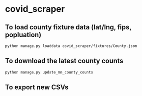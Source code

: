 # covid_scraper

## To load county fixture data (lat/lng, fips, popluation)
```
python manage.py loaddata covid_scraper/fixtures/County.json
```

## To download the latest county counts
```
python manage.py update_mn_county_counts
```

## To export new CSVs
```

```
